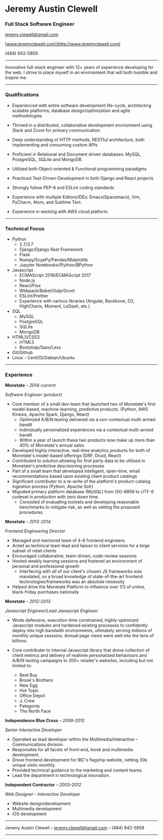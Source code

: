 # Jeremy Austin Clewell
### Full Stack Software Engineer

[jeremy.clewell@gmail.com](jeremy.clewell@gmail.com)  

[www.jeremyclewell.com](http://www.jeremyclewell.com)


(484) 942-5859

------
  
Innovative full-stack engineer with 12+ years of experience developing for the web. I strive to place myself in an environment that will both humble and inspire me.

------

### Qualifications

  * Experienced with entire software development life-cycle, architecting scalable platforms, database design/optimization and agile methodologies

  * Thrived in a distributed, collaborative development environment using Slack and Zoom for primary communication

  * Deep understanding of HTTP methods, RESTful architecture, both implementing and consuming custom APIs

  * Proficient in Relational and Document driven databases: MySQL, PostgreSQL, SQLite and MongoDB.

  * Utilized both Object-oriented & Functional programming paradigms 

  * Practiced Test-Driven-Development in both Django and React projects

  * Strongly follow PEP-8 and ESLint coding standards 
  
  * Experience with multiple Editors/IDEs: Emacs(Spacemacs), Vim, PyCharm, Atom, and Sublime Text.

  * Experience in working with AWS cloud platform.

-------

### Technical Focus

* Python
    - 2.7/3.7
    - Django/Django Rest Framework
    - Flask
    - Numpy/ScypPy/Pandas/Matplotlib
    - Jupyter Notebooks/IPython/BPython
* Javascript
    - ECMAScript 2016/ECMAScript 2017
    - Node.js
    - React/Flux
    - Webpack/Babel/Gulp/Grunt
    - ESLint/Prettier
    - Experience with various libraries (Angular, Backbone, D3, HighCharts, Moment, LoDash, etc.)
* SQL
    - MySQL
    - PostgreSQL
    - SQLite
    - MongoDB
* HTML5/CSS3
    - HTML5
    - Bootstrap/Sass/Less
* Git/Github
* Linux - CentOS/Debian/Ubuntu

------

### Experience


__Monetate__ – *2014-current*

*Software Engineer (product)*  

* Core member of a small dev-team that launched two of Monetate's first model-based, machine-learning, predictive products. (Python, AWS Kinesis, Apache Spark, Django, React)
  * Optimized A/B/N testing delivered via a non-contextual multi-armed bandit
  * Individually personalized experiences via a contextual multi-armed bandit
  * Within a year of launch these two products now make up more than 40% of Monetate's annual sales
* Developed highly interactive, real-time analytics products for both of Monetate's model-based offerings (DRF, Druid, React)
* Contributed to solution allowing for first party data to be utilized in Monetate's predictive descisioning processes
* Part of a small team that developed intelligent, open-time, email recommendations based upon existing client product catalogs
* Significant contributor to a re-write of the platform's product-catalog ingestion process (Python, Apache Solr)
* Migrated primary platform database (MySQL) from ISO-8859 to UTF-8 codeset in production with zero down time.
  * Consisted of evaluating toolsets and developing reasonable benchmarks to mitigate risk, as well as vetting the proposed procedures.

__Monetate__ – *2013-2014*

*Frontend Engineering Director*  

* Managed and mentored team of 4-6 frontend engineers. 
* Acted as technical team lead and liaison to client services for a large subset of retail clients 
* Encouraged collaborative, team-driven, code-review sessions
* Hosted weekly learning sessions and fostered an environment of personal and professional growth
  * Interfacing with _all_ of our client's chosen JS frameworks was mandated, so a broad knowledge of state-of-the-art frontend technologies/frameworks was an absolute nesessity
* Helped drive the Monetate Platform to influence over 1/3 of online, black-friday purchases nationally

__Monetate__ – *2012-2013*

*Javascript Engineer/Lead Javascript Engineer*  

* Wrote defensive, execution-time constrained, highly-optimized Javascript modules and hardened existing processes to confidently deploy into high bandwith environments, ultimately serving millions of monthly unique sessions. Annual page views were well into the tens of billions.

* Core contributer to internal Javascript library that drove collection of client metrics and delivery of realtime personalized behaviours and A/B/N testing campaigns to 200+ retailer's websites, including but not limited to:
  * Best Buy
  * Brook's Brothers
  * New Egg
  * Hot Topic
  * Office Depot
  * J. Crew
  * Patagonia
  * The North Face
  
__Independence Blue Cross__ – *2006-2012*

*Senior Interactive Developer*  

* Operated as lead developer within the Multimedia/Interactive – Communications division. 
* Responsible for all facets of front-end, kiosk and multimedia development. 
* Drove frontend development for IBC's flagship website, netting 30k unique visits monthly.
* Provided technical guidance to the marketing and content teams. 
* Lead the department in technological innovation.  
 
__Independent Contractor__ – *2003-2012*

*Web Designer - Interactive Developer*    

* Website design/development 
* Multimedia development
* iOS development
 
 
------

Jeremy Austin Clewell – [jeremy.clewell@gmail.com](jeremy.clewell@gmail.com) – (484) 942-5859 

------
